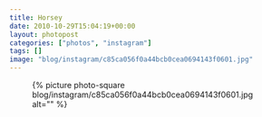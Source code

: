 ```yaml
---
title: Horsey
date: 2010-10-29T15:04:19+00:00
layout: photopost
categories: ["photos", "instagram"]
tags: []
image: "blog/instagram/c85ca056f0a44bcb0cea0694143f0601.jpg"
---
```


<figure class="photo photo--square">
  {% picture photo-square blog/instagram/c85ca056f0a44bcb0cea0694143f0601.jpg alt="" %}
</figure>


